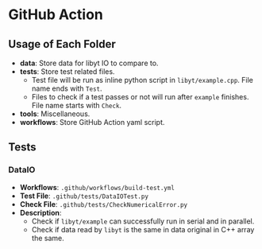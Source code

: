 # GitHub Action

## Usage of Each Folder
- **data**: Store data for libyt IO to compare to.
- **tests**: Store test related files. 
  - Test file will be run as inline python script in `libyt/example.cpp`. File name ends with `Test`.
  - Files to check if a test passes or not will run after `example` finishes. File name starts with `Check`.
- **tools**: Miscellaneous.
- **workflows**: Store GitHub Action yaml script.

## Tests

### DataIO
- **Workflows**: `.github/workflows/build-test.yml`
- **Test File**: `.github/tests/DataIOTest.py`
- **Check File**: `.github/tests/CheckNumericalError.py`
- **Description**:
  - Check if `libyt/example` can successfully run in serial and in parallel.
  - Check if data read by `libyt` is the same in data original in C++ array the same.